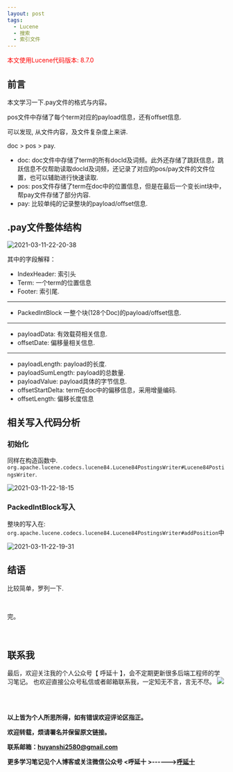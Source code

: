 ```yaml
---
layout: post
tags:
  - Lucene
  - 搜索
  - 索引文件
---
```


<font color="red">本文使用Lucene代码版本: 8.7.0</font>

## 前言

本文学习一下.pay文件的格式与内容。

pos文件中存储了每个term对应的payload信息，还有offset信息.

可以发现, 从文件内容，及文件复杂度上来讲.

doc > pos > pay.

* doc: doc文件中存储了term的所有docId及词频。此外还存储了跳跃信息，跳跃信息不仅帮助读取docId及词频，还记录了对应的pos/pay文件的文件位置，也可以辅助进行快速读取.
* pos: pos文件存储了term在doc中的位置信息，但是在最后一个变长int块中，帮pay文件存储了部分内容.
* pay: 比较单纯的记录整块的payload/offset信息.

## .pay文件整体结构

![2021-03-11-22-20-38](http://img.couplecoders.tech/2021-03-11-22-20-38.png)


其中的字段解释：

* IndexHeader: 索引头
* Term: 一个term的位置信息
* Footer: 索引尾.

---

* PackedIntBlock 一整个块(128个Doc)的payload/offset信息.

---

* payloadData: 有效载荷相关信息.
* offsetDate: 偏移量相关信息.


---

* payloadLength: payload的长度.
* payloadSumLength: payload的总数量.
* payloadValue: payload具体的字节信息.
* offsetStartDelta: term在doc中的偏移信息，采用增量编码.
* offsetLength: 偏移长度信息


## 相关写入代码分析

### 初始化

同样在构造函数中. `org.apache.lucene.codecs.lucene84.Lucene84PostingsWriter#Lucene84PostingsWriter`. 

![2021-03-11-22-18-15](http://img.couplecoders.tech/2021-03-11-22-18-15.png)


### PackedIntBlock写入

整块的写入在: `org.apache.lucene.codecs.lucene84.Lucene84PostingsWriter#addPosition`中

![2021-03-11-22-19-31](http://img.couplecoders.tech/2021-03-11-22-19-31.png)

## 结语

比较简单，罗列一下.

<br>


完。
<br>
<br>
<br>


## 联系我
最后，欢迎关注我的个人公众号【 呼延十 】，会不定期更新很多后端工程师的学习笔记。
也欢迎直接公众号私信或者邮箱联系我，一定知无不言，言无不尽。
![](http://img.couplecoders.tech/%E6%89%AB%E7%A0%81_%E6%90%9C%E7%B4%A2%E8%81%94%E5%90%88%E4%BC%A0%E6%92%AD%E6%A0%B7%E5%BC%8F-%E6%A0%87%E5%87%86%E8%89%B2%E7%89%88.png)


<br>
<br>




**以上皆为个人所思所得，如有错误欢迎评论区指正。**


**欢迎转载，烦请署名并保留原文链接。**


**联系邮箱：huyanshi2580@gmail.com**


**更多学习笔记见个人博客或关注微信公众号 &lt;呼延十 &gt;------><a href="{{ site.baseurl }}/">呼延十</a>**